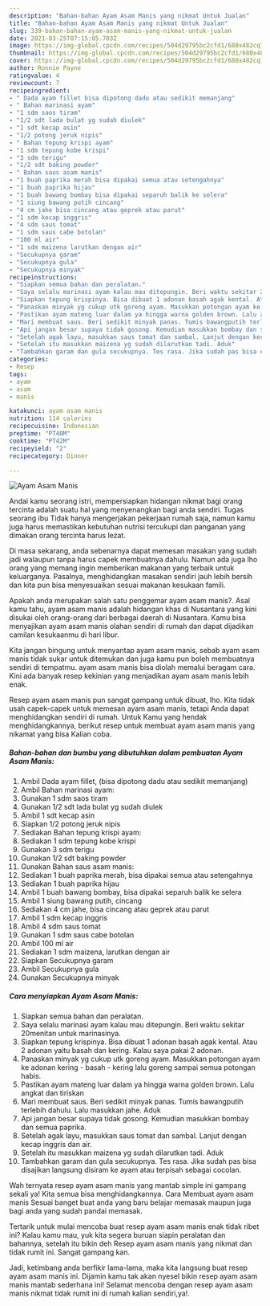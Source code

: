 ```yaml
---
description: "Bahan-bahan Ayam Asam Manis yang nikmat Untuk Jualan"
title: "Bahan-bahan Ayam Asam Manis yang nikmat Untuk Jualan"
slug: 339-bahan-bahan-ayam-asam-manis-yang-nikmat-untuk-jualan
date: 2021-03-25T07:15:05.703Z
image: https://img-global.cpcdn.com/recipes/504d29795bc2cfd1/680x482cq70/ayam-asam-manis-foto-resep-utama.jpg
thumbnail: https://img-global.cpcdn.com/recipes/504d29795bc2cfd1/680x482cq70/ayam-asam-manis-foto-resep-utama.jpg
cover: https://img-global.cpcdn.com/recipes/504d29795bc2cfd1/680x482cq70/ayam-asam-manis-foto-resep-utama.jpg
author: Ronnie Payne
ratingvalue: 4
reviewcount: 7
recipeingredient:
- " Dada ayam fillet bisa dipotong dadu atau sedikit memanjang"
- " Bahan marinasi ayam"
- "1 sdm saos tiram"
- "1/2 sdt lada bulat yg sudah diulek"
- "1 sdt kecap asin"
- "1/2 potong jeruk nipis"
- " Bahan tepung krispi ayam"
- "1 sdm tepung kobe krispi"
- "3 sdm terigu"
- "1/2 sdt baking powder"
- " Bahan saus asam manis"
- "1 buah paprika merah bisa dipakai semua atau setengahnya"
- "1 buah paprika hijau"
- "1 buah bawang bombay bisa dipakai separuh balik ke selera"
- "1 siung bawang putih cincang"
- "4 cm jahe bisa cincang atau geprek atau parut"
- "1 sdm kecap inggris"
- "4 sdm saus tomat"
- "1 sdm saus cabe botolan"
- "100 ml air"
- "1 sdm maizena larutkan dengan air"
- "Secukupnya garam"
- "Secukupnya gula"
- "Secukupnya minyak"
recipeinstructions:
- "Siapkan semua bahan dan peralatan."
- "Saya selalu marinasi ayam kalau mau ditepungin. Beri waktu sekitar 20menitan untuk marinasinya."
- "Siapkan tepung krispinya. Bisa dibuat 1 adonan basah agak kental. Atau 2 adonan yaitu basah dan kering. Kalau saya pakai 2 adonan."
- "Panaskan minyak yg cukup utk goreng ayam. Masukkan potongan ayam ke adonan kering - basah - kering lalu goreng sampai semua potongan habis."
- "Pastikan ayam mateng luar dalam ya hingga warna golden brown. Lalu angkat dan tiriskan"
- "Mari membuat saus. Beri sedikit minyak panas. Tumis bawangputih terlebih dahulu. Lalu masukkan jahe. Aduk"
- "Api jangan besar supaya tidak gosong. Kemudian masukkan bombay dan semua paprika."
- "Setelah agak layu, masukkan saus tomat dan sambal. Lanjut dengan kecap inggris dan air."
- "Setelah itu masukkan maizena yg sudah dilarutkan tadi. Aduk"
- "Tambahkan garam dan gula secukupnya. Tes rasa. Jika sudah pas bisa disajikan langsung disiram ke ayam atau terpisah sebagai cocolan."
categories:
- Resep
tags:
- ayam
- asam
- manis

katakunci: ayam asam manis 
nutrition: 114 calories
recipecuisine: Indonesian
preptime: "PT40M"
cooktime: "PT42M"
recipeyield: "2"
recipecategory: Dinner

---
```



![Ayam Asam Manis](https://img-global.cpcdn.com/recipes/504d29795bc2cfd1/680x482cq70/ayam-asam-manis-foto-resep-utama.jpg)

Andai kamu seorang istri, mempersiapkan hidangan nikmat bagi orang tercinta adalah suatu hal yang menyenangkan bagi anda sendiri. Tugas seorang ibu Tidak hanya mengerjakan pekerjaan rumah saja, namun kamu juga harus memastikan kebutuhan nutrisi tercukupi dan panganan yang dimakan orang tercinta harus lezat.

Di masa  sekarang, anda sebenarnya dapat memesan masakan yang sudah jadi walaupun tanpa harus capek membuatnya dahulu. Namun ada juga lho orang yang memang ingin memberikan makanan yang terbaik untuk keluarganya. Pasalnya, menghidangkan masakan sendiri jauh lebih bersih dan kita pun bisa menyesuaikan sesuai makanan kesukaan famili. 



Apakah anda merupakan salah satu penggemar ayam asam manis?. Asal kamu tahu, ayam asam manis adalah hidangan khas di Nusantara yang kini disukai oleh orang-orang dari berbagai daerah di Nusantara. Kamu bisa menyajikan ayam asam manis olahan sendiri di rumah dan dapat dijadikan camilan kesukaanmu di hari libur.

Kita jangan bingung untuk menyantap ayam asam manis, sebab ayam asam manis tidak sukar untuk ditemukan dan juga kamu pun boleh membuatnya sendiri di tempatmu. ayam asam manis bisa diolah memalui beragam cara. Kini ada banyak resep kekinian yang menjadikan ayam asam manis lebih enak.

Resep ayam asam manis pun sangat gampang untuk dibuat, lho. Kita tidak usah capek-capek untuk memesan ayam asam manis, tetapi Anda dapat menghidangkan sendiri di rumah. Untuk Kamu yang hendak menghidangkannya, berikut resep untuk membuat ayam asam manis yang nikamat yang bisa Kalian coba.

<!--inarticleads1-->

##### Bahan-bahan dan bumbu yang dibutuhkan dalam pembuatan Ayam Asam Manis:

1. Ambil  Dada ayam fillet, (bisa dipotong dadu atau sedikit memanjang)
1. Ambil  Bahan marinasi ayam:
1. Gunakan 1 sdm saos tiram
1. Gunakan 1/2 sdt lada bulat yg sudah diulek
1. Ambil 1 sdt kecap asin
1. Siapkan 1/2 potong jeruk nipis
1. Sediakan  Bahan tepung krispi ayam:
1. Sediakan 1 sdm tepung kobe krispi
1. Gunakan 3 sdm terigu
1. Gunakan 1/2 sdt baking powder
1. Gunakan  Bahan saus asam manis:
1. Sediakan 1 buah paprika merah, bisa dipakai semua atau setengahnya
1. Sediakan 1 buah paprika hijau
1. Ambil 1 buah bawang bombay, bisa dipakai separuh balik ke selera
1. Ambil 1 siung bawang putih, cincang
1. Sediakan 4 cm jahe, bisa cincang atau geprek atau parut
1. Ambil 1 sdm kecap inggris
1. Ambil 4 sdm saus tomat
1. Gunakan 1 sdm saus cabe botolan
1. Ambil 100 ml air
1. Sediakan 1 sdm maizena, larutkan dengan air
1. Siapkan Secukupnya garam
1. Ambil Secukupnya gula
1. Gunakan Secukupnya minyak




<!--inarticleads2-->

##### Cara menyiapkan Ayam Asam Manis:

1. Siapkan semua bahan dan peralatan.
1. Saya selalu marinasi ayam kalau mau ditepungin. Beri waktu sekitar 20menitan untuk marinasinya.
1. Siapkan tepung krispinya. Bisa dibuat 1 adonan basah agak kental. Atau 2 adonan yaitu basah dan kering. Kalau saya pakai 2 adonan.
1. Panaskan minyak yg cukup utk goreng ayam. Masukkan potongan ayam ke adonan kering - basah - kering lalu goreng sampai semua potongan habis.
1. Pastikan ayam mateng luar dalam ya hingga warna golden brown. Lalu angkat dan tiriskan
1. Mari membuat saus. Beri sedikit minyak panas. Tumis bawangputih terlebih dahulu. Lalu masukkan jahe. Aduk
1. Api jangan besar supaya tidak gosong. Kemudian masukkan bombay dan semua paprika.
1. Setelah agak layu, masukkan saus tomat dan sambal. Lanjut dengan kecap inggris dan air.
1. Setelah itu masukkan maizena yg sudah dilarutkan tadi. Aduk
1. Tambahkan garam dan gula secukupnya. Tes rasa. Jika sudah pas bisa disajikan langsung disiram ke ayam atau terpisah sebagai cocolan.




Wah ternyata resep ayam asam manis yang mantab simple ini gampang sekali ya! Kita semua bisa menghidangkannya. Cara Membuat ayam asam manis Sesuai banget buat anda yang baru belajar memasak maupun juga bagi anda yang sudah pandai memasak.

Tertarik untuk mulai mencoba buat resep ayam asam manis enak tidak ribet ini? Kalau kamu mau, yuk kita segera buruan siapin peralatan dan bahannya, setelah itu bikin deh Resep ayam asam manis yang nikmat dan tidak rumit ini. Sangat gampang kan. 

Jadi, ketimbang anda berfikir lama-lama, maka kita langsung buat resep ayam asam manis ini. Dijamin kamu tak akan nyesel bikin resep ayam asam manis mantab sederhana ini! Selamat mencoba dengan resep ayam asam manis nikmat tidak rumit ini di rumah kalian sendiri,ya!.


